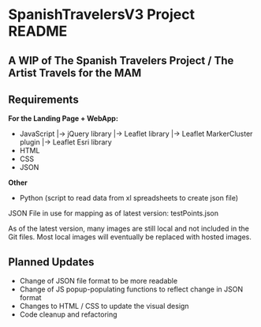# SpanishTravelersV3 Project README

## A WIP of The Spanish Travelers Project / The Artist Travels for the MAM

## Requirements

  **For the Landing Page + WebApp:**
  - JavaScript
      |-> jQuery library
      |-> Leaflet library
      |-> Leaflet MarkerCluster plugin
      |-> Leaflet Esri library
  - HTML
  - CSS
  - JSON
  
  **Other**
  - Python (script to read data from xl spreadsheets to create json file)
      
JSON File in use for mapping as of latest version: testPoints.json

As of the latest version, many images are still local and not included in the Git files. Most local images will eventually be replaced with hosted images.

## Planned Updates

  - Change of JSON file format to be more readable
  - Change of JS popup-populating functions to reflect change in JSON format
  - Changes to HTML / CSS to update the visual design
  - Code cleanup and refactoring
